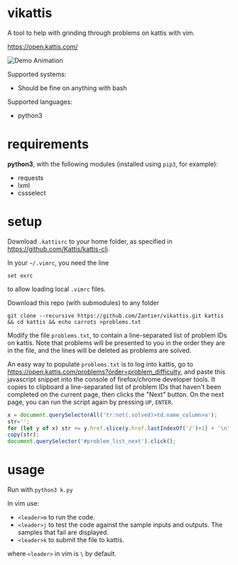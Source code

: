 # vikattis
A tool to help with grinding through problems on kattis with vim.

https://open.kattis.com/

![Demo Animation](../media/demo.gif?raw=true)

Supported systems:
- Should be fine on anything with bash

Supported languages:
- python3

# requirements
**python3**, with the following modules (installed using `pip3`, for example):
- requests
- lxml
- cssselect

# setup
Download `.kattisrc` to your home folder, as specified in https://github.com/Kattis/kattis-cli.

In your `~/.vimrc`, you need the line
```vim script
set exrc
```
to allow loading local `.vimrc` files.

Download this repo (with submodules) to any folder
```
git clone --recursive https://github.com/Zantier/vikattis.git kattis && cd kattis && echo carrots >problems.txt
```

Modify the file `problems.txt`, to contain a line-separated list of problem IDs on kattis.
Note that problems will be presented to you in the order they are in the file, and the lines will be
deleted as problems are solved.

An easy way to populate `problems.txt` is to log into kattis, go to https://open.kattis.com/problems?order=problem_difficulty, and paste this javascript snippet into the console of firefox/chrome developer tools. It copies to clipboard a
line-separated list of problem IDs that haven't been completed on the current page, then clicks the
"Next" button. On the next page, you can run the script again by pressing `UP`, `ENTER`.

```javascript
x = document.querySelectorAll('tr:not(.solved)>td.name_column>a');
str='';
for (let y of x) str += y.href.slice(y.href.lastIndexOf('/')+1) + '\n';
copy(str);
document.querySelector('#problem_list_next').click();
```

# usage
Run with `python3 k.py`

In vim use:
- `<leader>m` to run the code.
- `<leader>j` to test the code against the sample inputs and outputs. The samples that fail are displayed.
- `<leader>k` to submit the file to kattis.

where `<leader>` in vim is `\` by default.
